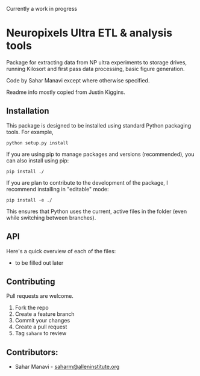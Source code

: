 Currently a work in progress

Neuropixels Ultra ETL & analysis tools
==============================

Package for extracting data from NP ultra experiments to storage drives, running Kilosort and first pass data processing, basic figure generation.

Code by Sahar Manavi except where otherwise specified.

Readme info mostly copied from Justin Kiggins.

## Installation
This package is designed to be installed using standard Python packaging tools. For example,

    python setup.py install

If you are using pip to manage packages and versions (recommended), you can also install using pip:

    pip install ./

If you are plan to contribute to the development of the package, I recommend installing in "editable" mode:

    pip install -e ./

This ensures that Python uses the current, active files in the folder (even while switching between branches).

## API

Here's a quick overview of each of the files:

- to be filled out later


## Contributing

Pull requests are welcome.

1. Fork the repo
2. Create a feature branch
3. Commit your changes
4. Create a pull request
5. Tag `saharm` to review

## Contributors:

- Sahar Manavi - saharm@alleninstitute.org
